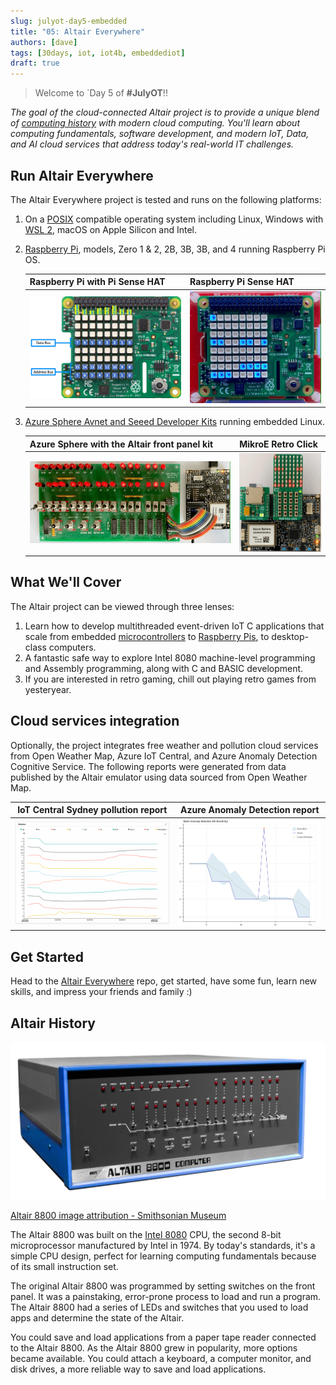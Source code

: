 ```yaml
---
slug: julyot-day5-embedded
title: "05: Altair Everywhere"
authors: [dave]
tags: [30days, iot, iot4b, embeddediot]
draft: true
---
```


<head>
  <meta name="twitter:url" content="https://julyot.dev/blog/julyot-day5-embedded" />
  <meta name="twitter:title" content="Altair IoT Everywhere!" />
  <meta name="twitter:description" content="FILL THIS IN" />
  <meta name="twitter:image" content="" />
  <meta name="twitter:card" content="summary_large_image" />
  <meta name="twitter:creator" content="@nitya" />
  <meta name="twitter:site" content="@AzureAdvocates" />
  <link rel="canonical" href="https://julyot.dev/blog/julyot-day2" />
</head>

> Welcome to `Day 5 of **#JulyOT**!!

_The goal of the cloud-connected Altair project is to provide a unique blend of [computing history](https://en.wikipedia.org/wiki/Retrocomputing) with modern cloud computing. You'll learn about computing fundamentals, software development, and modern IoT, Data, and AI cloud services that address today's real-world IT challenges._

## Run Altair Everywhere

The Altair Everywhere project is tested and runs on the following platforms:

1. On a [POSIX](https://en.wikipedia.org/wiki/POSIX) compatible operating system including Linux, Windows with [WSL 2](https://docs.microsoft.com/en-us/windows/wsl/install), macOS on Apple Silicon and Intel.
1. [Raspberry Pi](https://www.raspberrypi.org/), models, Zero 1 & 2, 2B, 3B, 3B, and 4 running Raspberry Pi OS.

    | Raspberry Pi with Pi Sense HAT  | Raspberry Pi Sense HAT |
    |--|--|
    | ![The image shows the address and data bus LEDs](../static/img/png/raspberry_pi_sense_hat_map.png) | ![The gif shows the address and data bus LEDs in action](../static/img/gif/raspberry_pi_sense_hat.gif) |

1. [Azure Sphere Avnet and Seeed Developer Kits](https://azure.microsoft.com/services/azure-sphere/) running embedded Linux.

    | Azure Sphere with the Altair front panel kit | MikroE Retro Click |
    |--|--|
    | ![The gif shows the Altair on Azure Sphere with the Altair front panel](../static/img/gif/altair_on_sphere.gif) | ![The gif shows the address and data bus LEDs in action](../static/img/gif/avnet_retro_click.gif) |

## What We'll Cover

The Altair project can be viewed through three lenses:

1. Learn how to develop multithreaded event-driven IoT C applications that scale from embedded [microcontrollers](https://en.wikipedia.org/wiki/Microcontroller) to [Raspberry Pis](https://en.wikipedia.org/wiki/Raspberry_Pi), to desktop-class computers.
1. A fantastic safe way to explore Intel 8080 machine-level programming and Assembly programming, along with C and BASIC development.
1. If you are interested in retro gaming, chill out playing retro games from yesteryear.

## Cloud services integration

Optionally, the project integrates free weather and pollution cloud services from Open Weather Map, Azure IoT Central, and Azure Anomaly Detection Cognitive Service. The following reports were generated from data published by the Altair emulator using data sourced from Open Weather Map.

| IoT Central Sydney pollution report | Azure Anomaly Detection report|
|------|-----|
| ![The images shows pollution report for Sydney](../static/img/png/iot_central_pollution_report.png) | ![The following images shows temperature based anomalies](../static/img/png/univariate-anomalies.png) |

## Get Started

Head to the [Altair Everywhere](https://github.com/gloveboxes/Altair8800.Emulator.UN-X/wiki) repo, get started, have some fun, learn new skills, and impress your friends and family :)

## Altair History

![The image shows the Altair 8800](../static/img/png/altair-8800-smithsonian-museum.png)

[Altair 8800 image attribution - Smithsonian Museum](https://commons.wikimedia.org/wiki/File:Altair_8800,_Smithsonian_Museum.jpg)

The Altair 8800 was built on the [Intel 8080](https://en.wikipedia.org/wiki/Intel_8080?azure-portal=true) CPU, the second 8-bit microprocessor manufactured by Intel in 1974. By today's standards, it's a simple CPU design, perfect for learning computing fundamentals because of its small instruction set.

The original Altair 8800 was programmed by setting switches on the front panel. It was a painstaking, error-prone process to load and run a program. The Altair 8800 had a series of LEDs and switches that you used to load apps and determine the state of the Altair.

You could save and load applications from a paper tape reader connected to the Altair 8800. As the Altair 8800 grew in popularity, more options became available. You could attach a keyboard, a computer monitor, and disk drives, a more reliable way to save and load applications.
